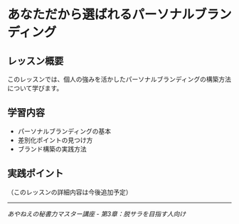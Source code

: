 # あなただから選ばれるパーソナルブランディング

## レッスン概要
このレッスンでは、個人の強みを活かしたパーソナルブランディングの構築方法について学びます。

## 学習内容
- パーソナルブランディングの基本
- 差別化ポイントの見つけ方
- ブランド構築の実践方法

## 実践ポイント
（このレッスンの詳細内容は今後追加予定）

---
*あやねえの秘書力マスター講座 - 第3章：脱サラを目指す人向け*

